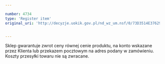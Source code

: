 ```yaml
---

number: 4734
type: 'Register item'
original_uri: 'http://decyzje.uokik.gov.pl/nd_wz_um.nsf/0/73D3514E37629B55C1257B7500271E39?OpenDocument'


---
```


Sklep gwarantuje zwrot ceny równej cenie produktu, na konto wskazane przez Klienta lub przekazem pocztowym na adres podany w zamówieniu. Koszty przesyłki towaru nie są zwracane.
